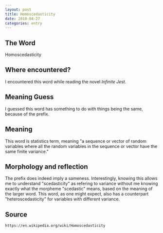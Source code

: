 ```yaml
---
layout: post
title: Homoscedasticity
date: 2018-04-27
categories: entry
---
```

## The Word
Homoscedasticity

## Where encountered?
I encountered this word while reading the novel *Infinite Jest*.

## Meaning Guess
I guessed this word has something to do with things being the same, because of the prefix.

## Meaning
This word is statistics term, meaning "a sequence or vector of random variables where all the random variables
in the sequence or vector have the same finite variance."


## Morphology and reflection
The prefix does indeed imply a sameness. Interestingly, knowing this allows me to understand "scedasticity" as
 refering to variance without me knowing exactly what the morpheme "scedastic" means, based on the meaning of
 the larger word. This word, as one might expect, also has a counterpart "heteroscedasticity" for variables 
 with different variance.

## Source
`https://en.wikipedia.org/wiki/Homoscedasticity`
